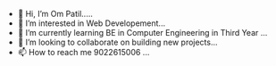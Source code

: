 - 👋 Hi, I’m Om Patil.....
- 👀 I’m interested in Web Developement...
- 🌱 I’m currently learning BE in Computer Engineering in Third Year ...
- 💞️ I’m looking to collaborate on building new projects...
- 📫 How to reach me 9022615006  ...

<!---
Om2906/Om2906 is a ✨ special ✨ repository because its `README.md` (this file) appears on your GitHub profile.
You can click the Preview link to take a look at your changes.
--->
